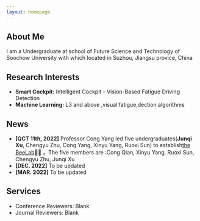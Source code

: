 ```yaml
---
layout: homepage
---
```


## About Me

I am a Undergraduate at school of Future Science and Technology of Soochow University with which located in Suzhou, Jiangsu provice, China 

## Research Interests

- **Smart Cockpit:**  Intelligent Cockpit - Vision-Based Fatigue Driving Detection
- **Machine Learning:** L3 and above ,visual fatigue,dection algorithms
## News

- **[QCT 11th, 2022]** Professor Cong Yang led five undergraduates(**Junqi Xu**, Chengyu Zhu, Cong Yang, Xinyu Yang, Ruoxi Sun) to establish[the BeeLab](https://xinyu1213.github.io/)🎉✨ 。The five members are :Cong Qian, Xinyu Yang, Ruoxi Sun, Chengyu Zhu, Junqi Xu  
- **[DEC. 2022]** To be updated 
- **[MAR. 2022]** To be updated 


## Services

- Conference Reviewers: Blank
- Journal Reviewers:  Blank

